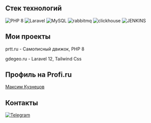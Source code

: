 ## Стек технологий

![PHP 8](https://img.shields.io/badge/-PHP-090909?style=for-the-badge&logo=PHP&color=EEEEEE)
![Laravel](https://img.shields.io/badge/-Laravel-090909?style=for-the-badge&logo=Laravel&color=EEEEEE)
![MySQL](https://img.shields.io/badge/-MySQL-090909?style=for-the-badge&logo=mysql&color=EEEEEE)
![rabbitmq](https://img.shields.io/badge/-rabbitmq-090909?style=for-the-badge&logo=rabbitmq&color=EEEEEE)
![clickhouse](https://img.shields.io/badge/-clickhouse-090909?style=for-the-badge&logo=clickhouse&color=EEEEEE)
![JENKINS](https://img.shields.io/badge/-JENKINS-090909?style=for-the-badge&logo=JENKINS&color=EEEEEE)

## Мои проекты
prtt.ru - Самописный движок, PHP 8

gdegeo.ru - Laravel 12, Tailwind Css

## Профиль на Profi.ru

[Максим Кузнецов](https://profi.ru/profile/KuznetsovMI19)

## Контакты

[![Telegram](https://img.shields.io/badge/-Telegram-090909?style=for-the-badge&logo=telegram&color=EEEEEE)](https://t.me/maxkuz)

